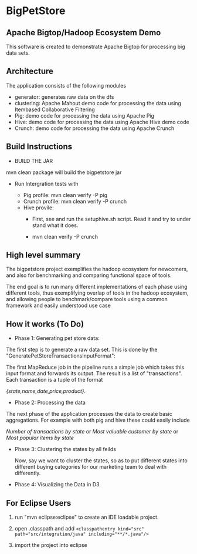 BigPetStore
============
Apache Bigtop/Hadoop Ecosystem Demo
-----------------------------------
This software is created to demonstrate Apache Bigtop for processing
big data sets.

Architecture
------------
The application consists of the following modules

* generator: generates raw data on the dfs
* clustering: Apache Mahout demo code for processing the data using Itembased Collaborative Filtering
* Pig: demo code for processing the data using Apache Pig
* Hive: demo code for processing the data using Apache Hive demo code
* Crunch: demo code for processing the data using Apache Crunch

Build Instructions
------------------

* BUILD THE JAR

mvn clean package will build the bigpetstore jar


* Run Intergration tests with

  * Pig profile: mvn clean verify -P pig
  * Crunch profile: mvn clean verify -P crunch
  * Hive provile:
     * First, see and run the setuphive.sh script.  Read it and try to under
     stand what it does.
     
     * mvn clean verify -P crunch


High level summary
------------------


The bigpetstore project exemplifies the hadoop ecosystem for newcomers, and also for benchmarking and
comparing functional space of tools.

The end goal is to run many different implementations of each phase
using different tools, thus exemplifying overlap of tools in the hadoop ecosystem, and allowing people to benchmark/compare tools
using a common framework and easily understood use case


How it works (To Do)
--------------------

* Phase 1: Generating pet store data:

The first step is to generate a raw data set.  This is done by the "GeneratePetStoreTransactionsInputFormat":

The first MapReduce job in the pipeline runs a simple job which takes this input format and forwards
its output.  The result is a list of "transactions".  Each transaction is a tuple of the format

  *{state,name,date,price,product}.*


* Phase 2: Processing the data

The next phase of the application processes the data to create basic aggregations.
For example with both pig and hive these could easily include

  *Number of transactions by state* or
  *Most valuable customer by state* or
  *Most popular items by state*


* Phase 3: Clustering the states by all feilds

  Now, say we want to cluster the states, so as to put different states into different buying categories
  for our marketing team to deal with differently.

* Phase 4: Visualizing the Data in D3.


For Eclipse Users
-----------------


1) run "mvn eclipse:eclipse" to create an IDE loadable project.

2) open .classpath and add
    `<classpathentry kind="src" path="src/integration/java" including="**/*.java"/>`

3) import the project into eclipse





